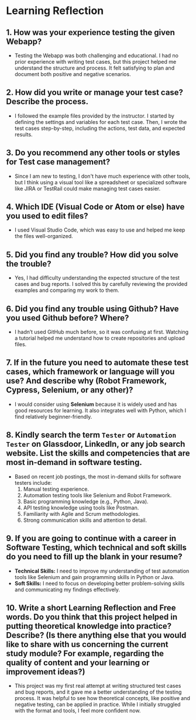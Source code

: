 # Learning Reflection

## 1. How was your experience testing the given Webapp?
- Testing the Webapp was both challenging and educational. I had no prior experience with writing test cases, but this project helped me understand the structure and process. It felt satisfying to plan and document both positive and negative scenarios.

## 2. How did you write or manage your test case? Describe the process.
- I followed the example files provided by the instructor. I started by defining the settings and variables for each test case. Then, I wrote the test cases step-by-step, including the actions, test data, and expected results.

## 3. Do you recommend any other tools or styles for Test case management?
- Since I am new to testing, I don't have much experience with other tools, but I think using a visual tool like a spreadsheet or specialized software like JIRA or TestRail could make managing test cases easier.

## 4. Which IDE (Visual Code or Atom or else) have you used to edit files?
- I used Visual Studio Code, which was easy to use and helped me keep the files well-organized.

## 5. Did you find any trouble? How did you solve the trouble?
- Yes, I had difficulty understanding the expected structure of the test cases and bug reports. I solved this by carefully reviewing the provided examples and comparing my work to them.

## 6. Did you find any trouble using Github? Have you used Github before? Where?
- I hadn’t used GitHub much before, so it was confusing at first. Watching a tutorial helped me understand how to create repositories and upload files.

## 7. If in the future you need to automate these test cases, which framework or language will you use? And describe why (Robot Framework, Cypress, Selenium, or any other)?
- I would consider using **Selenium** because it is widely used and has good resources for learning. It also integrates well with Python, which I find relatively beginner-friendly.

## 8. Kindly search the term `Tester` or `Automation Tester` on Glassdoor, LinkedIn, or any job search website. List the skills and competencies that are most in-demand in software testing.
- Based on recent job postings, the most in-demand skills for software testers include:
  1. Manual testing experience.
  2. Automation testing tools like Selenium and Robot Framework.
  3. Basic programming knowledge (e.g., Python, Java).
  4. API testing knowledge using tools like Postman.
  5. Familiarity with Agile and Scrum methodologies.
  6. Strong communication skills and attention to detail.

## 9. If you are going to continue with a career in Software Testing, which technical and soft skills do you need to fill up the blank in your resume?
- **Technical Skills:** I need to improve my understanding of test automation tools like Selenium and gain programming skills in Python or Java.
- **Soft Skills:** I need to focus on developing better problem-solving skills and communicating my findings effectively.

## 10. Write a short Learning Reflection and Free words. Do you think that this project helped in putting theoretical knowledge into practice? Describe? (Is there anything else that you would like to share with us concerning the current study module? For example, regarding the quality of content and your learning or improvement ideas?)
- This project was my first real attempt at writing structured test cases and bug reports, and it gave me a better understanding of the testing process. It was helpful to see how theoretical concepts, like positive and negative testing, can be applied in practice. While I initially struggled with the format and tools, I feel more confident now.